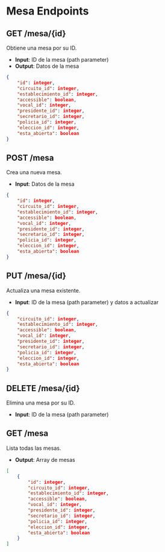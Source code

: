 # Mesa Endpoints

## GET /mesa/{id}
Obtiene una mesa por su ID.
- **Input**: ID de la mesa (path parameter)
- **Output**: Datos de la mesa
```json
{
    "id": integer,
    "circuito_id": integer,
    "establecimiento_id": integer,
    "accessible": boolean,
    "vocal_id": integer,
    "presidente_id": integer,
    "secretario_id": integer,
    "policia_id": integer,
    "eleccion_id": integer,
    "esta_abierta": boolean
}
```

## POST /mesa
Crea una nueva mesa.
- **Input**: Datos de la mesa
```json
{
    "id": integer,
    "circuito_id": integer,
    "establecimiento_id": integer,
    "accessible": boolean,
    "vocal_id": integer,
    "presidente_id": integer,
    "secretario_id": integer,
    "policia_id": integer,
    "eleccion_id": integer,
    "esta_abierta": boolean
}
```

## PUT /mesa/{id}
Actualiza una mesa existente.
- **Input**: ID de la mesa (path parameter) y datos a actualizar
```json
{
    "circuito_id": integer,
    "establecimiento_id": integer,
    "accessible": boolean,
    "vocal_id": integer,
    "presidente_id": integer,
    "secretario_id": integer,
    "policia_id": integer,
    "eleccion_id": integer,
    "esta_abierta": boolean
}
```

## DELETE /mesa/{id}
Elimina una mesa por su ID.
- **Input**: ID de la mesa (path parameter)

## GET /mesa
Lista todas las mesas.
- **Output**: Array de mesas
```json
[
    {
        "id": integer,
        "circuito_id": integer,
        "establecimiento_id": integer,
        "accessible": boolean,
        "vocal_id": integer,
        "presidente_id": integer,
        "secretario_id": integer,
        "policia_id": integer,
        "eleccion_id": integer,
        "esta_abierta": boolean
    }
]
```